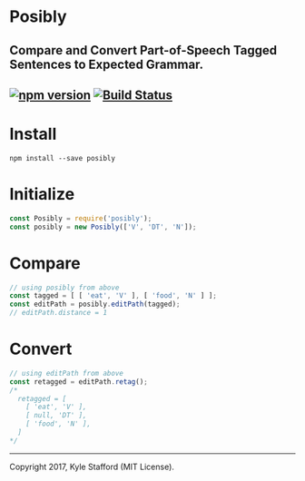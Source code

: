 # Posibly
## Compare and Convert Part-of-Speech Tagged Sentences to Expected Grammar.

[![npm version](https://badge.fury.io/js/posibly.svg)](https://www.npmjs.com/package/posibly)
[![Build Status](https://travis-ci.org/kstafford3/posibly.svg?branch=mater)](https://travis-ci.org/kstafford3/posibly)
---

# Install
```
npm install --save posibly
```

# Initialize
```js
const Posibly = require('posibly');
const posibly = new Posibly(['V', 'DT', 'N']);
```

# Compare
```js
// using posibly from above
const tagged = [ [ 'eat', 'V' ], [ 'food', 'N' ] ];
const editPath = posibly.editPath(tagged);
// editPath.distance = 1
```

# Convert
```js
// using editPath from above
const retagged = editPath.retag();
/*
  retagged = [
    [ 'eat', 'V' ],
    [ null, 'DT' ],
    [ 'food', 'N' ],
  ]
*/
```

---

Copyright 2017, Kyle Stafford (MIT License).